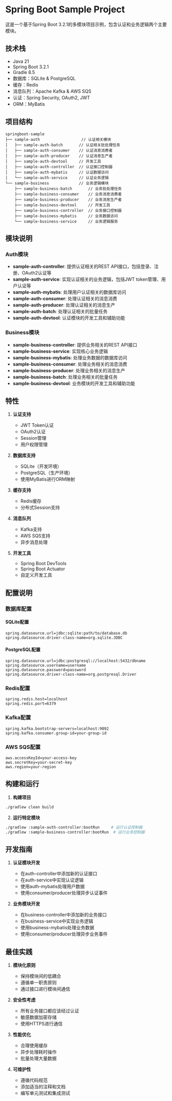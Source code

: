 # Spring Boot Sample Project

这是一个基于Spring Boot 3.2.1的多模块项目示例，包含认证和业务逻辑两个主要模块。

## 技术栈

- Java 21
- Spring Boot 3.2.1
- Gradle 8.5
- 数据库：SQLite & PostgreSQL
- 缓存：Redis
- 消息队列：Apache Kafka & AWS SQS
- 认证：Spring Security, OAuth2, JWT
- ORM：MyBatis

## 项目结构

```
springboot-sample
├── sample-auth                  // 认证相关模块
│   ├── sample-auth-batch       // 认证相关批处理任务
│   ├── sample-auth-consumer    // 认证消息消费者
│   ├── sample-auth-producer    // 认证消息生产者
│   ├── sample-auth-devtool     // 开发工具
│   ├── sample-auth-controller  // 认证接口控制器
│   ├── sample-auth-mybatis     // 认证数据访问
│   └── sample-auth-service     // 认证业务逻辑
└── sample-business             // 业务逻辑模块
    ├── sample-business-batch       // 业务批处理任务
    ├── sample-business-consumer    // 业务消息消费者
    ├── sample-business-producer    // 业务消息生产者
    ├── sample-business-devtool     // 开发工具
    ├── sample-business-controller  // 业务接口控制器
    ├── sample-business-mybatis     // 业务数据访问
    └── sample-business-service     // 业务逻辑服务
```

## 模块说明

### Auth模块
- **sample-auth-controller**: 提供认证相关的REST API接口，包括登录、注册、OAuth2认证等
- **sample-auth-service**: 实现认证相关的业务逻辑，包括JWT token管理、用户认证等
- **sample-auth-mybatis**: 处理用户认证相关的数据库访问
- **sample-auth-consumer**: 处理认证相关的消息消费
- **sample-auth-producer**: 处理认证相关的消息生产
- **sample-auth-batch**: 处理认证相关的批量任务
- **sample-auth-devtool**: 认证模块的开发工具和辅助功能

### Business模块
- **sample-business-controller**: 提供业务相关的REST API接口
- **sample-business-service**: 实现核心业务逻辑
- **sample-business-mybatis**: 处理业务数据的数据库访问
- **sample-business-consumer**: 处理业务相关的消息消费
- **sample-business-producer**: 处理业务相关的消息生产
- **sample-business-batch**: 处理业务相关的批量任务
- **sample-business-devtool**: 业务模块的开发工具和辅助功能

## 特性

1. **认证支持**
   - JWT Token认证
   - OAuth2认证
   - Session管理
   - 用户权限管理

2. **数据库支持**
   - SQLite（开发环境）
   - PostgreSQL（生产环境）
   - 使用MyBatis进行ORM映射

3. **缓存支持**
   - Redis缓存
   - 分布式Session支持

4. **消息队列**
   - Kafka支持
   - AWS SQS支持
   - 异步消息处理

5. **开发工具**
   - Spring Boot DevTools
   - Spring Boot Actuator
   - 自定义开发工具

## 配置说明

### 数据库配置

#### SQLite配置
```properties
spring.datasource.url=jdbc:sqlite:path/to/database.db
spring.datasource.driver-class-name=org.sqlite.JDBC
```

#### PostgreSQL配置
```properties
spring.datasource.url=jdbc:postgresql://localhost:5432/dbname
spring.datasource.username=username
spring.datasource.password=password
spring.datasource.driver-class-name=org.postgresql.Driver
```

### Redis配置
```properties
spring.redis.host=localhost
spring.redis.port=6379
```

### Kafka配置
```properties
spring.kafka.bootstrap-servers=localhost:9092
spring.kafka.consumer.group-id=your-group-id
```

### AWS SQS配置
```properties
aws.accessKeyId=your-access-key
aws.secretKey=your-secret-key
aws.region=your-region
```

## 构建和运行

1. **构建项目**
```bash
./gradlew clean build
```

2. **运行特定模块**
```bash
./gradlew :sample-auth-controller:bootRun     # 运行认证控制器
./gradlew :sample-business-controller:bootRun  # 运行业务控制器
```

## 开发指南

1. **认证模块开发**
   - 在auth-controller中添加新的认证接口
   - 在auth-service中实现认证逻辑
   - 使用auth-mybatis处理用户数据
   - 使用consumer/producer处理异步认证事件

2. **业务模块开发**
   - 在business-controller中添加新的业务接口
   - 在business-service中实现业务逻辑
   - 使用business-mybatis处理业务数据
   - 使用consumer/producer处理异步业务事件

## 最佳实践

1. **模块化原则**
   - 保持模块间的低耦合
   - 遵循单一职责原则
   - 通过接口进行模块间通信

2. **安全性考虑**
   - 所有业务接口都应该经过认证
   - 敏感数据加密存储
   - 使用HTTPS进行通信

3. **性能优化**
   - 合理使用缓存
   - 异步处理耗时操作
   - 批量处理大量数据

4. **可维护性**
   - 遵循代码规范
   - 添加适当的注释和文档
   - 编写单元测试和集成测试
